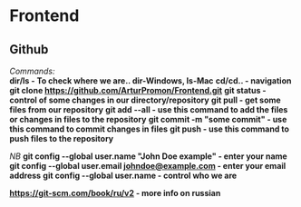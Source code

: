 # Frontend

## Github
*Commands:*</br>
**dir/ls - To check where we are.. dir-Windows, ls-Mac**
**cd/cd.. - navigation**
**git clone https://github.com/ArturPromon/Frontend.git**
**git status - control of some changes in our directory/repository**
**git pull - get some files from our repository**
**git add --all - use this command to add the files or changes in files to the repository**
**git commit -m "some commit" - use this command to commit changes in files**
**git push - use this command to push files to the repository**

*NB*
**git config --global user.name "John Doe example" - enter your name**
**git config --global user.email johndoe@example.com - enter your email address**
**git config --global user.name - control who we are**

**https://git-scm.com/book/ru/v2 - more info on russian**
